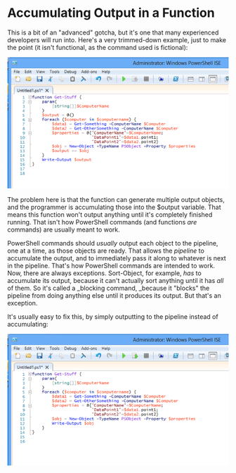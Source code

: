 # Accumulating Output in a Function


This is a bit of an "advanced" gotcha, but it's one that many experienced developers will run into. Here's a very trimmed-down example, just to make the point (it isn't functional, as the command used is fictional):

![image009.png](images/image009.png)

The problem here is that the function can generate multiple output objects, and the programmer is accumulating those into the $output variable. That means this function won't output anything until it's completely finished running. That isn't how PowerShell commands (and functions _are_ commands) are usually meant to work.

PowerShell commands should _usually_ output each object to the pipeline, one at a time, as those objects are ready. That allows the _pipeline_ to accumulate the output, and to immediately pass it along to whatever is next in the pipeline. That's how PowerShell commands are intended to work. Now, there are always exceptions. Sort-Object, for example, _has_ to accumulate its output, because it can't actually sort anything until it has _all_ of them. So it's called a _blocking command, _because it "blocks" the pipeline from doing anything else until it produces its output. But that's an exception.

It's usually easy to fix this, by simply outputting to the pipeline instead of accumulating:

![image011.png](images/image011.png)
